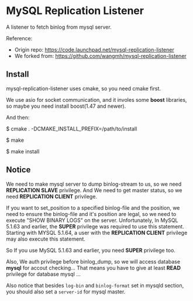 MySQL Replication Listener
=========================

A listener to fetch binlog from mysql server.

Reference:
 - Origin repo: https://code.launchpad.net/mysql-replication-listener
 - We forked from: https://github.com/wangmh/mysql-replication-listener

Install
--------------------
mysql-replication-listener uses cmake, so you need cmake first.

We use asio for socket communication, and it involes some **boost** libraries, so maybe you need install boost(1.47 and newer).

And then:

$ cmake .  -DCMAKE_INSTALL_PREFIX=/path/to/install

$ make

$ make install


Notice
--------------------
We need to make mysql server to dump binlog-stream to us, so we need **REPLICATION SLAVE** privilege.
And We need to get master status, so we need **REPLICATION CLIENT** privilege.

If you want to set_position to a specified binlog-file and the position, we need to ensure the binlog-file and it's position are legal, so we need to execute "SHOW BINARY LOGS" on the server. Unfortunately, 
   In MySQL 5.1.63 and earlier, the **SUPER** privilege was required to use this statement. Starting with MYSQL 5.1.64, a user with the **REPLICATION CLIENT** privilege may also execute this statement.

So If you use MySQL 5.1.63 and earlier, you need **SUPER** privilege too. 

Also, We auth privilege before binlog_dump, so we will access database **mysql** for accout checking... That means you have to give at least **READ** privilege for database mysql ...

Also notice that besides `log-bin` and `binlog-format` set in mysqld section, you should also set a `server-id` for mysql master.

